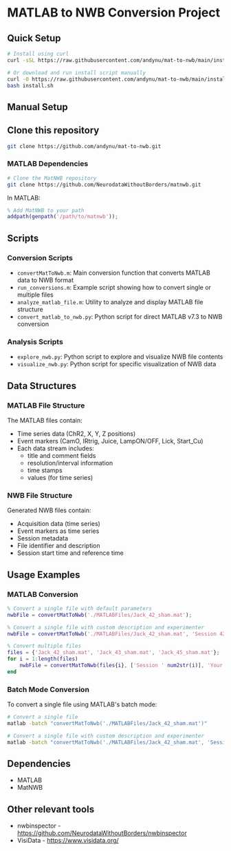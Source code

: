 # MATLAB to NWB Conversion Project

## Quick Setup

```bash
# Install using curl
curl -sSL https://raw.githubusercontent.com/andynu/mat-to-nwb/main/install.sh | bash

# Or download and run install script manually
curl -O https://raw.githubusercontent.com/andynu/mat-to-nwb/main/install.sh
bash install.sh
```

## Manual Setup

## Clone this repository
```bash
git clone https://github.com/andynu/mat-to-nwb.git
```

### MATLAB Dependencies
```bash
# Clone the MatNWB repository
git clone https://github.com/NeurodataWithoutBorders/matnwb.git
```

In MATLAB:
```matlab
% Add MatNWB to your path
addpath(genpath('/path/to/matnwb'));
```

## Scripts

### Conversion Scripts
- `convertMatToNwb.m`: Main conversion function that converts MATLAB data to NWB format
- `run_conversions.m`: Example script showing how to convert single or multiple files
- `analyze_matlab_file.m`: Utility to analyze and display MATLAB file structure
- `convert_matlab_to_nwb.py`: Python script for direct MATLAB v7.3 to NWB conversion

### Analysis Scripts
- `explore_nwb.py`: Python script to explore and visualize NWB file contents
- `visualize_nwb.py`: Python script for specific visualization of NWB data

## Data Structures

### MATLAB File Structure
The MATLAB files contain:
- Time series data (ChR2, X, Y, Z positions)
- Event markers (CamO, IRtrig, Juice, LampON/OFF, Lick, Start_Cu)
- Each data stream includes:
  - title and comment fields
  - resolution/interval information
  - time stamps
  - values (for time series)

### NWB File Structure
Generated NWB files contain:
- Acquisition data (time series)
- Event markers as time series
- Session metadata
- File identifier and description
- Session start time and reference time

## Usage Examples

### MATLAB Conversion
```matlab
% Convert a single file with default parameters
nwbFile = convertMatToNwb('./MATLABFiles/Jack_42_sham.mat');

% Convert a single file with custom description and experimenter
nwbFile = convertMatToNwb('./MATLABFiles/Jack_42_sham.mat', 'Session 42', 'Your name');

% Convert multiple files
files = {'Jack_42_sham.mat', 'Jack_43_sham.mat', 'Jack_45_sham.mat'};
for i = 1:length(files)
    nwbFile = convertMatToNwb(files{i}, ['Session ' num2str(i)], 'Your name');
end
```

### Batch Mode Conversion
To convert a single file using MATLAB's batch mode:
```bash
# Convert a single file
matlab -batch "convertMatToNwb('./MATLABFiles/Jack_42_sham.mat')"

# Convert a single file with custom description and experimenter
matlab -batch "convertMatToNwb('./MATLABFiles/Jack_42_sham.mat', 'Session 42', 'Your name')"
```

## Dependencies
- MATLAB
- MatNWB

## Other relevant tools
- nwbinspector - https://github.com/NeurodataWithoutBorders/nwbinspector
- VisiData - https://www.visidata.org/
